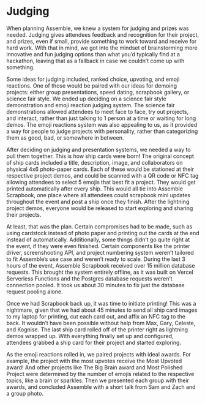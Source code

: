 # Judging

When planning Assemble, we knew a system for judging and prizes was needed. Judging gives 
attendees feedback and recognition for their project, and prizes, even if small, provide something 
to work toward and receive for hard work. With that in mind, we got into the mindset of 
brainstorming more innovative and fun judging options than what you’d typically find at a 
hackathon, leaving that as a fallback in case we couldn’t come up with something. 

Some ideas for judging included, ranked choice, upvoting, and emoji reactions. One of those 
would be paired with our ideas for demoing projects: either group presentations, speed dating, 
scrapbook gallery, or science fair style. We ended up deciding on a science fair style 
demonstration and emoji reaction judging system. The science fair demonstrations allowed 
attendees to meet face to face, try out projects, and interact, rather than just talking to 1 person 
at a time or waiting for long demos. The emoji reactions system was also appealing to us, as it 
provided a way for people to judge projects with personality, rather than categorizing them as 
good, bad, or somewhere in between.

After deciding on judging and presentation systems, we needed a way to pull them together. This 
is how ship cards were born! The original concept of ship cards included a title, description, 
image, and collaborators on physical 4x6 photo-paper cards. Each of these would be stationed at 
their respective project demos, and could be scanned with a QR code or NFC tag allowing 
attendees to select 5 emojis that best fit a project. They would get printed automatically after 
every ship. This would all tie into Assemble Scrapbook, one place where all attendees could 
scrapbook mini updates throughout the event and post a ship once they finish. After the lightning 
project demos, everyone would be released to start exploring and sharing their projects.

At least, that was the plan. Certain compromises had to be made, such as using cardstock 
instead of photo paper and printing out the cards at the end instead of automatically. Additionally, 
some things didn’t go quite right at the event, if they were even finished. Certain components like 
the printer driver, screenshooting API, and project numbering system weren’t tailored to fit 
Assemble’s use case and weren’t ready to scale. During the last 3 hours of the event, Assemble 
Scrapbook received over 15 million database requests. This brought the system entirely offline, as 
it was built on Vercel Serverless Functions and the Postgres database requests weren’t 
connection pooled. It took us about 30 minutes to fix just the database request pooling alone. 

Once we had Scrapbook back up, it was time to initiate printing! This was a nightmare, given that 
we had about 45 minutes to send all ship card images to my laptop for printing, cut each card 
out, and affix an NFC tag to the back. It wouldn’t have been possible without help from Max, 
Gary, Celeste, and Kognise. The last ship card rolled off of the printer right as lightning demos 
wrapped up. With everything finally set up and configured, attendees grabbed a ship card for their 
project and started exploring.

As the emoji reactions rolled in, we paired projects with ideal awards. For example, the project 
with the most upvotes receive the Most Upvoted award! And other projects like The Big Brain 
award and Most Polished Project were determined by the number of emojis related to the 
respective topics, like a brain or sparkles. Then we presented each group with their awards, and 
concluded Assemble with a short talk from Sam and Zach and a group photo.